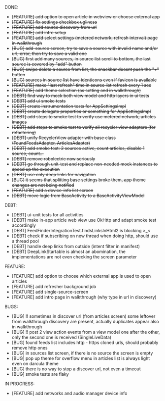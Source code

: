 DONE:<s>
- [FEATURE] add option to open article in webview or choose external app
- [FEATURE] fix settings checkbox ugliness
- [FEATURE] add source discovery from url
- [FEATURE] add intro setup
- [FEATURE] add select settings (metered network, refresh interval)
page in walkthrough
- [BUG] add-source screen, try to save a source with invalid name and/or url, error, then try to save a valid one
- [BUG] first add many sources, in source list scroll to bottom, the last source is covered by "add" button
- [BUG] swipe delete a source from list, the snackbar doesnt push the "+" button
- [BUG] sources in source list have identicons even if favicon is available
- [FEATURE] make "last refresh" time in source list refresh every 1 sec
- [FEATURE] add theme selection (as setting and in walkthrough)
- [DEBT] find way to mock both view model and http layers in ui tests
- [DEBT] add ui smoke tests
- [DEBT] create instrumentation tests for AppSettingsImpl
- [DEBT] create delegate properties or something for AppSettingsImpl
- [DEBT] add steps to smoke test to verify use metered network, articles images
- [DEBT] add steps to smoke test to verify all recycler view adapters (for refactoring)
- [DEBT] unify RecyclerView adapter with base class (FoundFeedsAdapter, ArticlesAdapter)
- [DEBT] add smoke test: 2 sources active, count articles, disable 1 source, count...
- [DEBT] remove robolectric now seriously
- [DEBT] go through unit-test and replace non-needed mock instances to speed up the execution
- [DEBT] use only deep links for navigation
- [BUG] it seems that splitting base settings broke them, app theme changes are not being notified
- [FEATURE] add a device-info list screen
- [DEBT] move logic from BaseActivity to a BaseActivityViewModel
</s>

DEBT:
- [DEBT] ui-unit tests for all activities
- [DEBT] make in-app article web view use OkHttp and adapt smoke test accordingly 
- [DEBT] FeedFinderIntegrationTest.findsLinksInHtml2 is blocking >_<
- [DEBT] check if subscribing on new thread when doing http, should use a thread pool
- [DEBT] handle deep links from outside (intent filter in manifest)
- [DEBT] DeepLinkStartable is almost an abomination, the implementations are not even checking the screen parameter

FEATURE:
- [FEATURE] add option to choose which external app is used to open articles
- [FEATURE] add refresher background job
- [FEATURE] add single-source-screen
- [FEATURE] add intro page in walkthrough (why type in url in discovery)

BUGS:
- [BUG] !! sometimes in discover url (from articles screen) some leftover from walkthrough discovery are present, actually duplicates appear also in walkthrough
- [BUG] !! post 2 view action events from a view model one after the other, only the second one is received (SingleLiveData)
- [BUG] found feeds list includes http - https cloned urls, should probably remove http ones
- [BUG] in sources list screen, if there is no source the screen is empty
- [BUG] pop up theme for overflow menu in articles list is always light even on darcula theme
- [BUG] there is no way to stop a discover url, not even a timeout
- [BUG] smoke tests are flaky

IN PROGRESS:
- [FEATURE] add networks and audio manager device info